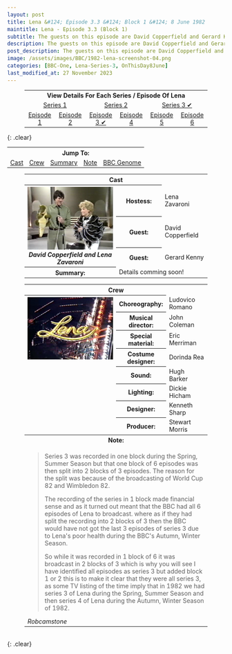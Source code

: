 ```yaml
---
layout: post
title: Lena &#124; Episode 3.3 &#124; Block 1 &#124; 8 June 1982
maintitle: Lena - Episode 3.3 (Block 1)
subtitle: The guests on this episode are David Copperfield and Gerard Kenny
description: The guests on this episode are David Copperfield and Gerard Kenny.
post_description: The guests on this episode are David Copperfield and Gerard Kenny.
image: /assets/images/BBC/1982-lena-screenshot-04.png
categories: [BBC-One, Lena-Series-3, OnThisDay8June]
last_modified_at: 27 November 2023
---
```


<figure class="fig3">
<table style="text-align:center;">
<tr><th colspan="6">View Details For Each Series / Episode Of Lena</th></tr>

<tr><td colspan="2" style="width:25%;"><a href="/1980-04-23-lena">Series 1</a></td><td colspan="2" style="width:25%;"><a href="/1981-04-08-lena">Series 2</a></td><td colspan="2" style="width:25%;"><a href="/1982-05-25-lena">Series 3 &#x2714;</a></td></tr>

<tr><td style="width:16.66%;"><a href="/1982-05-25-lena">Episode 1</a></td><td style="width:16.66%;"><a href="/1982-06-01-lena">Episode 2</a></td><td style="width:16.66%;"><a href="/1982-06-08-lena">Episode 3 &#x2714;</a></td><td style="width:16.66%;"><a href="/1982-11-30-lena">Episode 4</a></td><td style="width:16.66%;"><a href="/1982-12-07-lena">Episode 5</a></td><td style="width:16.66%;"><a href="/1982-12-14-lena">Episode 6</a></td></tr>
</table>
</figure>

{: .clear}

<table>
<tr align="center">
<th colspan="5">Jump To:</th>
</tr>

<tr align="center">
<td><a href="#cast">Cast</a></td>
<td><a href="#crew">Crew</a></td>
<td><a href="#summary">Summary</a></td>
<td><a href="#note">Note</a></td>
<td colspan="6"><a class="external-link" href="https://genome.ch.bbc.co.uk/schedules/bbcone/london/1982-06-08#at-19.40">BBC Genome</a></td>
</tr>
</table>

<figure class="fig3">
<table>
<tr id="cast"><th colspan="3">Cast</th></tr>
<tr>
<th rowspan="4" class="top" style="width:50%;"><img src="/assets/images/BBC/1982-lena-screenshot-04.png" class="full-width" /><br /><cite>David Copperfield and Lena Zavaroni</cite></th>
</tr>
<tr><th style="width:25%;">Hostess:</th> <td>Lena Zavaroni</td></tr>
<tr><th>Guest:</th> <td>David Copperfield</td></tr>
<tr><th>Guest:</th> <td>Gerard Kenny</td></tr>
<tr id="summary" class="split"><th>Summary:</th><td colspan="2">Details comming soon!</td></tr>
</table>
</figure>

<figure class="fig3">
<table>
<tr id="crew"><th colspan="3">Crew</th></tr>
<tr>
<th rowspan="9" class="top" style="width:50%;"><img src="/assets/images/BBC/1982-lena-screenshot-01.png" class="full-width" /></th>
</tr>
<tr><th style="width:25%;">Choreography:</th> <td>Ludovico Romano</td></tr>
<tr><th>Musical director:</th> <td>John Coleman</td></tr>
<tr><th>Special material:</th> <td>Eric Merriman</td></tr>
<tr><th>Costume designer:</th> <td>Dorinda Rea</td></tr>
<tr><th>Sound:</th> <td>Hugh Barker</td></tr>
<tr><th>Lighting:</th> <td>Dickie Hicham</td></tr>
<tr><th>Designer:</th> <td>Kenneth Sharp</td></tr>
<tr><th>Producer:</th> <td>Stewart Morris</td></tr>
<tr id="note" class="split"><th colspan="3">Note:</th></tr>
<tr>
<td colspan="3">
<blockquote>
<p>Series 3 was recorded in one block during the Spring, Summer Season but that one block of 6 episodes was then split into 2 blocks of 3 episodes. The reason for the split was because of the broadcasting of World Cup 82 and Wimbledon 82.</p>
<p>The recording of the series in 1 block made financial sense and as it turned out meant that the BBC had all 6 episodes of Lena to broadcast. where as if they had split the recording into 2 blocks of 3 then the BBC would have not got the last 3 episodes of series 3 due to Lena's poor health during the BBC's Autumn, Winter Season.</p>
<p>So while it was recorded in 1 block of 6 it was broadcast in 2 blocks of 3 which is why you will see I have identified all episodes as series 3 but added block 1 or 2 this is to make it clear that they were all series 3, as some TV listing of the time imply that in 1982 we had series 3 of Lena during the Spring, Summer Season and then series 4 of Lena during the Autumn, Winter Season of 1982.</p>
</blockquote>
<cite>Robcamstone</cite>
</td></tr>
</table>
</figure>

<br />{: .clear}

<style>
.top {vertical-align:top;}
</style>

